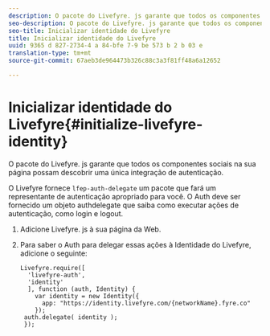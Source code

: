 ```yaml
---
description: O pacote do Livefyre. js garante que todos os componentes sociais na sua página possam descobrir uma única integração de autenticação.
seo-description: O pacote do Livefyre. js garante que todos os componentes sociais na sua página possam descobrir uma única integração de autenticação.
seo-title: Inicializar identidade do Livefyre
title: Inicializar identidade do Livefyre
uuid: 9365 d 827-2734-4 a 84-bfe 7-9 be 573 b 2 b 03 e
translation-type: tm+mt
source-git-commit: 67aeb3de964473b326c88c3a3f81ff48a6a12652

---
```



# Inicializar identidade do Livefyre{#initialize-livefyre-identity}

O pacote do Livefyre. js garante que todos os componentes sociais na sua página possam descobrir uma única integração de autenticação.

O Livefyre fornece `lfep-auth-delegate` um pacote que fará um representante de autenticação apropriado para você. O Auth deve ser fornecido um objeto authdelegate que saiba como executar ações de autenticação, como login e logout.

1. Adicione Livefyre. js à sua página da Web.
1. Para saber o Auth para delegar essas ações à Identidade do Livefyre, adicione o seguinte:

   ```
   Livefyre.require([ 
     'livefyre-auth', 
     'identity' 
     ], function (auth, Identity) { 
       var identity = new Identity({ 
         app: "https://identity.livefyre.com/{networkName}.fyre.co" 
       }); 
    auth.delegate( identity ); 
    });
   ```
